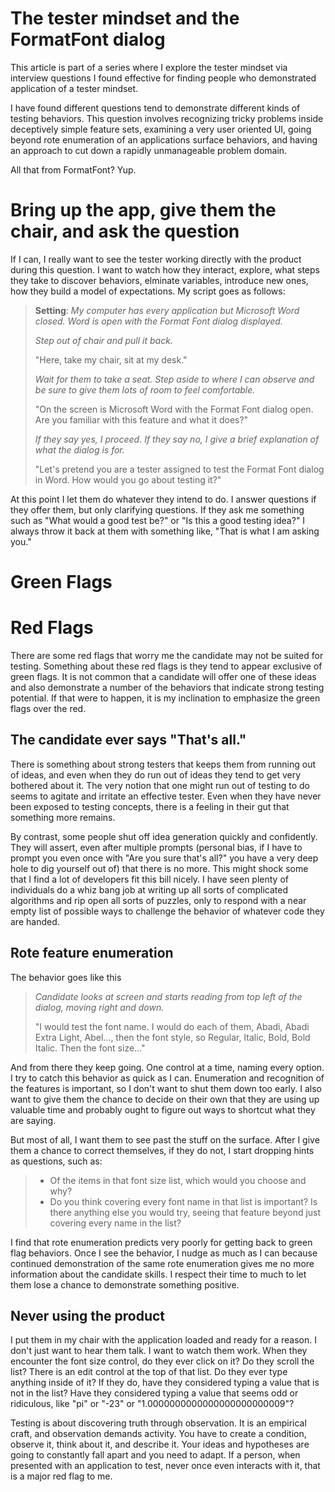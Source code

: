 The tester mindset and the FormatFont dialog
===========================
This article is part of a series where I explore the tester mindset
via interview questions I found effective for
finding people who demonstrated application of
a tester mindset.

I have found different questions tend to demonstrate
different kinds of testing behaviors. This question
involves recognizing tricky problems inside
deceptively simple feature sets, examining a very
user oriented UI, going beyond rote enumeration of
an applications surface behaviors, and having an
approach to cut down a rapidly unmanageable problem domain.

All that from FormatFont? Yup.

Bring up the app, give them the chair, and ask the question
===========================
If I can, I really want to see the tester working directly
with the product during this question. I want to watch
how they interact, explore, what steps they take to discover
behaviors, elminate variables, introduce new ones, how they
build a model of expectations. My script goes as follows:

> __Setting__: _My computer has every application but Microsoft Word
> closed. Word is open with the Format Font dialog displayed._
>
> _Step out of chair and pull it back._
> 
> "Here, take my chair, sit at my desk."
>
> _Wait for them to take a seat. Step aside to where I can observe
> and be sure to give them lots of room to feel comfortable._
>
> "On the screen is Microsoft Word with the Format Font dialog
> open. Are you familiar with this feature and what it does?"
>
> _If they say yes, I proceed. If they say no, I give a brief
> explanation of what the dialog is for._
>
> "Let's pretend you are a tester assigned to test the Format Font
> dialog in Word. How would you go about testing it?"

At this point I let them do whatever they intend to do. I answer questions
if they offer them, but only clarifying questions. If they ask me something
such as "What would a good test be?" or "Is this a good testing idea?" I
always throw it back at them with something like, "That is what I am asking you."

Green Flags
===========================

Red Flags
===========================
There are some red flags that worry me the candidate may not be
suited for testing. Something about these red flags is they tend
to appear exclusive of green flags. It is not common that a candidate
will offer one of these ideas and also demonstrate a number of the
behaviors that indicate strong testing potential. If that were to
happen, it is my inclination to emphasize the green flags over the
red.

The candidate ever says "That's all."
---------------------------
There is something about strong testers that keeps them from running out
of ideas, and even when they do run out of ideas they tend to get
very bothered about it. The very notion that one might run out of
testing to do seems to agitate and irritate an effective tester. Even
when they have never been exposed to testing concepts, there is a feeling
in their gut that something more remains.

By contrast, some people shut off idea generation quickly and confidently.
They will assert, even after multiple prompts (personal bias, if I have to
prompt you even once with "Are you sure that's all?" you have a very deep
hole to dig yourself out of) that there is no more. This might shock some
that I find a lot of developers fit this bill nicely. I have seen
plenty of individuals do a whiz bang job at writing up all sorts of
complicated algorithms and rip open all sorts of puzzles, only to respond
with a near empty list of possible ways to challenge the behavior of
whatever code they are handed.

Rote feature enumeration
---------------------------
The behavior goes like this

> _Candidate looks at screen and starts reading from top left of the dialog, moving right and down._
>
> "I would test the font name. I would do each of them, Abadi, Abadi Extra Light, Abel..., then the font style, so Regular, Italic, Bold, Bold Italic. Then the font size..."

And from there they keep going. One control at a time, naming every option.
I try to catch this behavior as quick as I can. Enumeration and recognition of the features
is important, so I don't want to shut them down too early. I also want to give
them the chance to decide on their own that they are using up valuable time and
probably ought to figure out ways to shortcut what they are saying.

But most of all, I want them to see past the stuff on the surface. After I give them a
chance to correct themselves, if they do not, I start dropping hints as questions, such as:

> - Of the items in that font size list, which would you choose and why?
> - Do you think covering every font name in that list is important?
> Is there anything else you would try, seeing that feature beyond just covering every name in the list?

I find that rote enumeration predicts very poorly for getting back to green flag
behaviors. Once I see the behavior, I nudge as much as I can because continued demonstration
of the same rote enumeration gives me no more information about the candidate skills. I respect
their time to much to let them lose a chance to demonstrate something positive.

Never using the product
---------------------------
I put them in my chair with the application loaded and ready for a reason.
I don't just want to hear them talk. I want to watch them work.
When they encounter the font size control, do they ever click on it? Do they
scroll the list? There is an edit control at the top of that list. Do
they ever type anything inside of it? If they do, have they considered typing a
value that is not in the list? Have they considered typing a value that seems odd
or ridiculous, like "pi" or "-23" or "1.0000000000000000000000009"?

Testing is about discovering truth through observation. It is an empirical
craft, and observation demands activity. You have to create a condition, observe
it, think about it, and describe it. Your ideas and hypotheses are going to
constantly fall apart and you need to adapt. If a person, when presented with an
application to test, never once even interacts with it, that is a major red flag
to me.

